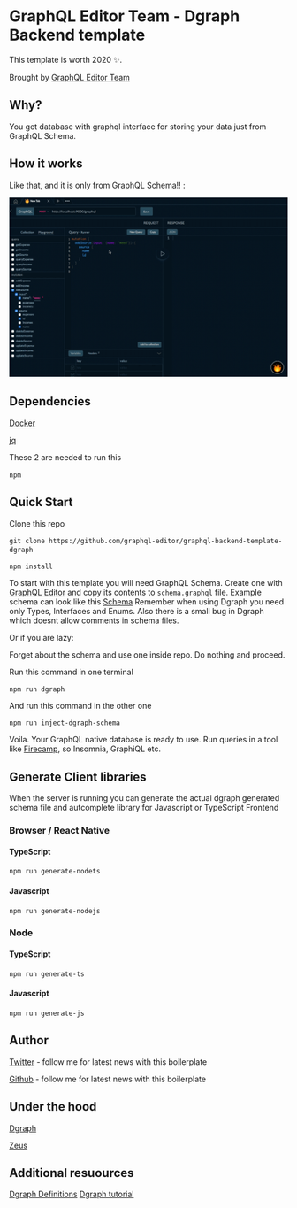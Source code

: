 # GraphQL Editor Team - Dgraph Backend template

This template is worth 2020 ✨.

Brought by [GraphQL Editor Team](https://graphqleditor.com)

## Why?

You get database with graphql interface for storing your data just from GraphQL Schema. 

## How it works

Like that, and it is only from GraphQL Schema!! :

![](graphqldgraph.gif)

## Dependencies

[Docker](https://docs.docker.com/install/)

[jq](https://stedolan.github.io/jq/) 

These 2 are needed to run this

`npm`

## Quick Start

Clone this repo

```
git clone https://github.com/graphql-editor/graphql-backend-template-dgraph
```

```sh
npm install
```

To start with this template you will need GraphQL Schema. Create one with [GraphQL Editor](https://app.graphqleditor.com) and copy its contents to `schema.graphql` file. 
Example schema can look like this [Schema](https://app.graphqleditor.com/dgraph-testing/finance)
Remember when using Dgraph you need only Types, Interfaces and Enums. Also there is a small bug in Dgraph which doesnt allow comments in schema files.

Or if you are lazy:

Forget about the schema and use one inside repo. Do nothing and proceed.

Run this command in one terminal

```
npm run dgraph
```

And run this command in the other one

```
npm run inject-dgraph-schema
```

Voila. Your GraphQL native database is ready to use. Run queries in a tool like [Firecamp](https://firecamp.app), so Insomnia, GraphiQL etc.

## Generate Client libraries

When the server is running you can generate the actual dgraph generated schema file and autcomplete library for Javascript or TypeScript Frontend

### Browser / React Native

#### TypeScript
```
npm run generate-nodets
```

#### Javascript
```
npm run generate-nodejs
```


### Node

#### TypeScript
```
npm run generate-ts
```

#### Javascript
```
npm run generate-js
```

## Author

[Twitter](https://twitter.com/ACzemiel) - follow me for latest news with this boilerplate

[Github](https://github/aexol) - follow me for latest news with this boilerplate


## Under the hood

[Dgraph](https://dgraph.io/)

[Zeus](https://github.com/graphql-editor/graphql-zeus)

## Additional resuources

[Dgraph Definitions](https://app.graphqleditor.com/dgraph-testing/directives)
[Dgraph tutorial](https://blog.dgraph.io/post/building-native-graphql-database-dgraph/)